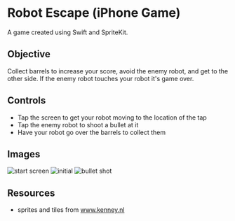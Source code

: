 # Robot Escape (iPhone Game)

A game created using Swift and SpriteKit.

## Objective

Collect barrels to increase your score, avoid the enemy robot, and get to the other side. If the enemy robot touches your robot it's game over.

## Controls

* Tap the screen to get your robot moving to the location of the tap
* Tap the enemy robot to shoot a bullet at it
* Have your robot go over the barrels to collect them

## Images

![start screen](http://i.imgur.com/wGuxXDi.png "Start Screen")
![initial](http://i.imgur.com/7hNoN7u.png "Initial Game")
![bullet shot](http://i.imgur.com/xMQ8w9n.png "Bullet Shot")

## Resources

* sprites and tiles from www.kenney.nl
